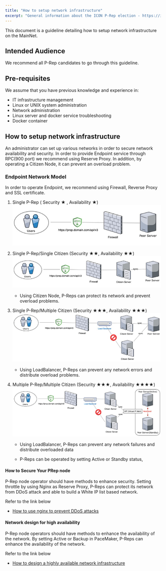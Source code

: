 ```yaml
---
title: "How to setup network infrastructure"
excerpt: "General information about the ICON P-Rep election - https://icon.community/iconsensus/"
---
```


This document is a guideline detailing how to setup network infrastructure on the MainNet.

## Intended Audience
We recommend all P-Rep candidates to go through this guideline.

## Pre-requisites
We assume that you have previous knowledge and experience in:
- IT infrastructure management
- Linux or UNIX system administration
- Network administration
- Linux server and docker service troubleshooting
- Docker container


## How to setup network infrastructure

An administrator can set up various networks in order to secure network availability and security.
In order to provide Endpoint service through RPC(900 port) we recommend using Reserve Proxy.
In addition, by operating a Citizen Node, it can prevent an overload problem.
 

### Endpoint Network Model

In order to operate Endpoint, we recommend using Firewall, Reverse Proxy and SSL certificate. 


1. Single P-Rep  ( Security ★ , Availability ★)
<br>![Single P-Rep Networking Model](../../img/prep/single-prep.jpg)

2. Single P-Rep/Single Citizen (Security ★★, Availability ★★)
<br>![Single P-Rep/citizen Networking Model](../../img/prep/single-prep_citizen.jpg) 
	- Using Citizen Node, P-Reps can protect its network and prevent overload problems.

3. Single P-Rep/Multiple Citizen (Security ★★★, Availability ★★★)
<br>![Single P-Rep/multiple citizen Networking Model](../../img/prep/single-prep_multi-citizen.jpg)
	- Using LoadBalancer, P-Reps can prevent any network errors and distribute overload problems.

4. Multiple P-Rep/Multiple Citizen (Security ★★★, Availability ★★★★)
<br>![multiple P-Rep/multiple citizen Networking Model](../../img/prep/full-multi-prep.jpg)
	- Using LoadBalancer, P-Reps can prevent any network failures and distribute overloaded data 

	- P-Reps can be operated by setting Active or Standby status, 

#### How to Secure Your PRep node 
P-Rep node operator should have methods to enhance security. 
Setting throttle by using Nginx as Reserve Proxy, P-Reps can protect its network from DDoS attack and able to build a White IP list based network. 


Refer to the link below
- [How to use nginx to prevent DDoS attacks](./how_to_using_nginx_to_prevent_DDoS_attacks.md)

#### Network design for high availability
P-Rep node operators should have methods to enhance the availability of the network. 
By setting Active or Backup in PaceMaker, P-Reps can enhance the availability of the network.


Refer to the link below
- [How to design a highly available network infrastructure](./how_to_network_design_for_high_availability.md)


